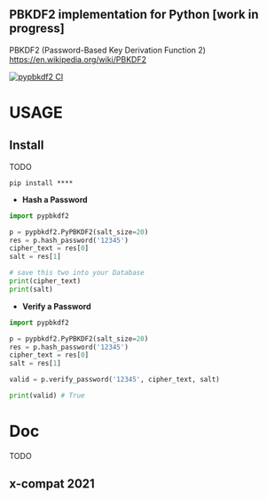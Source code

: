 ## PBKDF2 implementation for Python [work in progress]

PBKDF2 (Password-Based Key Derivation Function 2) https://en.wikipedia.org/wiki/PBKDF2

[![pypbkdf2 CI](https://github.com/x-compat/pypbkdf2/actions/workflows/ci.yml/badge.svg)](https://github.com/x-compat/pypbkdf2/actions/workflows/ci.yml)

# USAGE

## Install

TODO
```
pip install ****
```


- **Hash a Password**
```python
import pypbkdf2

p = pypbkdf2.PyPBKDF2(salt_size=20)
res = p.hash_password('12345')
cipher_text = res[0]
salt = res[1]

# save this two into your Database
print(cipher_text)
print(salt)
```

- **Verify a Password**
```python
import pypbkdf2

p = pypbkdf2.PyPBKDF2(salt_size=20)
res = p.hash_password('12345')
cipher_text = res[0]
salt = res[1]

valid = p.verify_password('12345', cipher_text, salt)

print(valid) # True
```

# Doc
 TODO
	
	
## x-compat 2021
